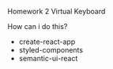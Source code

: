 Homework 2 
Virtual Keyboard

How can i do this?

- create-react-app
- styled-components
- semantic-ui-react

